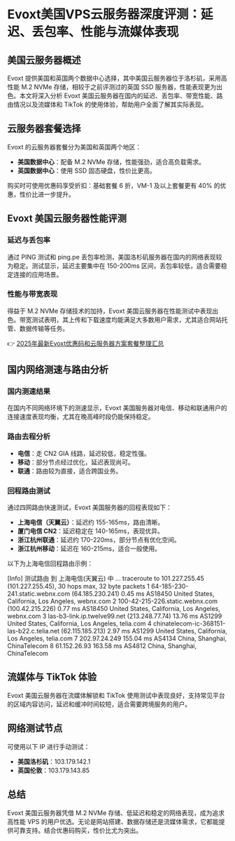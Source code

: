 # Evoxt美国VPS云服务器深度评测：延迟、丢包率、性能与流媒体表现

## 美国云服务器概述

Evoxt 提供美国和英国两个数据中心选择，其中美国云服务器位于洛杉矶，采用高性能 M.2 NVMe 存储，相较于之前评测过的英国 SSD 服务器，性能表现更为出色。本文将深入分析 Evoxt 美国云服务器在国内的延迟、丢包率、带宽性能、路由情况以及流媒体和 TikTok 的使用体验，帮助用户全面了解其实际表现。

## 云服务器套餐选择

Evoxt 的云服务器套餐分为美国和英国两个地区：
- **美国数据中心**：配备 M.2 NVMe 存储，性能强劲，适合高负载需求。
- **英国数据中心**：使用 SSD 固态硬盘，性价比更高。

购买时可使用优惠码享受折扣：基础套餐 6 折，VM-1 及以上套餐更有 40% 的优惠，性价比进一步提升。

## Evoxt 美国云服务器性能评测

### 延迟与丢包率

通过 PING 测试和 ping.pe 丢包率检测，美国洛杉矶服务器在国内的网络表现较为稳定。测试显示，延迟主要集中在 150-200ms 区间，丢包率较低，适合需要稳定连接的应用场景。

### 性能与带宽表现

得益于 M.2 NVMe 存储技术的加持，Evoxt 美国云服务器在性能测试中表现出色。带宽测试表明，其上传和下载速度均能满足大多数用户需求，尤其适合网站托管、数据传输等任务。

👉 [2025年最新Evoxt优惠码和云服务器方案套餐整理汇总](https://bit.ly/evoxt)

## 国内网络测速与路由分析

### 国内测速结果

在国内不同网络环境下的测速显示，Evoxt 美国服务器对电信、移动和联通用户的连接速度表现均衡，尤其在晚高峰时段仍能保持稳定。

### 路由去程分析

- **电信**：走 CN2 GIA 线路，延迟较低，稳定性强。
- **移动**：部分节点经过优化，延迟表现尚可。
- **联通**：路由较为直接，适合跨国业务。

### 回程路由测试

通过四网路由快速测试，Evoxt 美国服务器的回程表现如下：
- **上海电信（天翼云）**：延迟约 155-165ms，路由清晰。
- **厦门电信 CN2**：延迟稳定在 140-165ms，表现优异。
- **浙江杭州联通**：延迟约 170-220ms，部分节点有优化空间。
- **浙江杭州移动**：延迟在 160-215ms，适合一般使用。

以下为上海电信回程路由示例：

[Info] 测试路由 到 上海电信(天翼云) 中 ...
traceroute to 101.227.255.45 (101.227.255.45), 30 hops max, 32 byte packets
 1  64-185-230-241.static.webnx.com (64.185.230.241)  0.45 ms  AS18450  United States, California, Los Angeles, webnx.com
 2  100-42-215-226.static.webnx.com (100.42.215.226)  0.77 ms  AS18450  United States, California, Los Angeles, webnx.com
 3  las-b3-link.ip.twelve99.net (213.248.77.74)  13.76 ms  AS1299  United States, California, Los Angeles, telia.com
 4  chinatelecom-ic-368151-las-b22.c.telia.net (62.115.185.213)  2.97 ms  AS1299  United States, California, Los Angeles, telia.com
 7  202.97.24.249  155.04 ms  AS4134  China, Shanghai, ChinaTelecom
 8  61.152.26.93  163.58 ms  AS4812  China, Shanghai, ChinaTelecom

## 流媒体与 TikTok 体验

Evoxt 美国云服务器在流媒体解锁和 TikTok 使用测试中表现良好，支持常见平台的区域内容访问，延迟和缓冲时间较短，适合需要跨境服务的用户。

## 网络测试节点

可使用以下 IP 进行手动测试：
- **美国洛杉矶**：103.179.142.1
- **英国伦敦**：103.179.143.85

## 总结

Evoxt 美国云服务器凭借 M.2 NVMe 存储、低延迟和稳定的网络表现，成为追求高性能 VPS 的用户优选。无论是网站搭建、数据存储还是流媒体需求，它都能提供可靠支持。结合优惠码购买，性价比尤为突出。